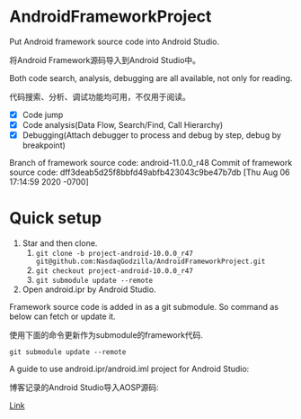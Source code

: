# AndroidFrameworkProject
Put Android framework source code into Android Studio.

将Android Framework源码导入到Android Studio中。

Both code search, analysis, debugging are all available, not only for reading.

代码搜索、分析、调试功能均可用，不仅用于阅读。

- [x] Code jump
- [x] Code analysis(Data Flow, Search/Find, Call Hierarchy)
- [x] Debugging(Attach debugger to process and debug by step, debug by breakpoint)

Branch of framework source code: android-11.0.0_r48
Commit of framework source code: dff3deab5d25f8bbfd49abfb423043c9be47b7db [Thu Aug 06 17:14:59 2020 -0700]

# Quick setup
1. Star and then clone.
    1. `git clone -b project-android-10.0.0_r47 git@github.com:NasdaqGodzilla/AndroidFrameworkProject.git`
    2. `git checkout project-android-10.0.0_r47`
    3. `git submodule update --remote`
2. Open android.ipr by Android Studio.

Framework source code is added in as a git submodule. So command as below can fetch or update it.

使用下面的命令更新作为submodule的framework代码.

```
git submodule update --remote
```

A guide to use android.ipr/android.iml project for Android Studio:

博客记录的Android Studio导入AOSP源码:

[Link](https://nasdaqgodzilla.github.io/2022/06/28/Android-Studio%E5%AF%BC%E5%85%A5AOSP%E7%B3%BB%E7%BB%9F%E6%BA%90%E7%A0%81/)

